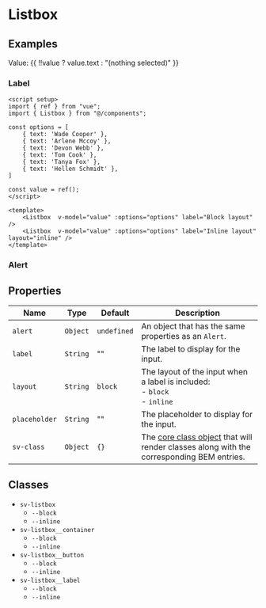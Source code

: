 <script setup>
import { ref } from "vue";
import { Listbox } from "@/components";

const options = [
    { text: 'Wade Cooper' },
    { text: 'Arlene Mccoy' },
    { text: 'Devon Webb' },
    { text: 'Tom Cook' },
    { text: 'Tanya Fox' },
    { text: 'Hellen Schmidt' },
]

const value = ref();
</script>

<style>
.vt-doc ul {
    padding-left: 0;
}
</style>

# Listbox

## Examples

Value: {{  !!value ? value.text : "(nothing selected)" }}

<Listbox v-model="value" :options="options"/>

### Label

<Listbox  v-model="value" :options="options" label="Block layout" />
<Listbox  v-model="value" :options="options" label="Inline layout" layout="inline" class="mt-2" />

```vue
<script setup>
import { ref } from "vue";
import { Listbox } from "@/components";

const options = [
    { text: 'Wade Cooper' },
    { text: 'Arlene Mccoy' },
    { text: 'Devon Webb' },
    { text: 'Tom Cook' },
    { text: 'Tanya Fox' },
    { text: 'Hellen Schmidt' },
]

const value = ref();
</script>

<template>
    <Listbox  v-model="value" :options="options" label="Block layout" />
    <Listbox  v-model="value" :options="options" label="Inline layout" layout="inline" />
</template>
```

### Alert

<Listbox  v-model="value" :options="options" label="Block layout" :alert="{ message: 'This is an info message.'}" />
<Listbox  v-model="value" :options="options" label="Inline layout" layout="inline" :alert="{ message: 'This is a danger message.', variant: 'danger-state', icon: ExclamationIcon, dismissable: true }" class="mt-2" />

## Properties

| Name          | Type     | Default     | Description                                                                                                        |
| ------------- | -------- | ----------- | ------------------------------------------------------------------------------------------------------------------ |
| `alert`       | `Object` | `undefined` | An object that has the same properties as an `Alert`.                                                              |
| `label`       | `String` | ""          | The label to display for the input.                                                                                |
| `layout`      | `String` | `block`     | The layout of the input when a label is included:<br/>- `block`<br/>- `inline`                                     |
| `placeholder` | `String` | ""          | The placeholder to display for the input.                                                                          |
| `sv-class`    | `Object` | `{}`        | The [core class object](/components/core-class) that will render classes along with the corresponding BEM entries. |

## Classes

- `sv-listbox`
  - `--block`
  - `--inline`
- `sv-listbox__container`
  - `--block` 
  - `--inline`
- `sv-listbox__button`
  - `--block` 
  - `--inline`
- `sv-listbox__label`
  - `--block` 
  - `--inline`